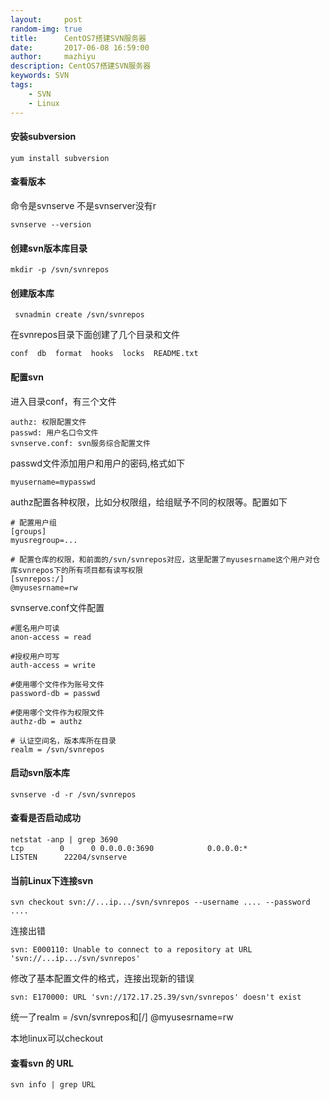 ```yaml
---
layout:     post
random-img: true
title:      CentOS7搭建SVN服务器
date:       2017-06-08 16:59:00
author:     mazhiyu
description: CentOS7搭建SVN服务器
keywords: SVN
tags:
    - SVN
    - Linux
---
```


####  安装subversion

```
yum install subversion
```

####  查看版本

命令是svnserve 不是svnserver没有r

```
svnserve --version
```

#### 创建svn版本库目录

```
mkdir -p /svn/svnrepos
```

#### 创建版本库

```
 svnadmin create /svn/svnrepos
```

在svnrepos目录下面创建了几个目录和文件

```
conf  db  format  hooks  locks  README.txt
```

#### 配置svn

进入目录conf，有三个文件 

```
authz: 权限配置文件
passwd: 用户名口令文件
svnserve.conf: svn服务综合配置文件
```

passwd文件添加用户和用户的密码,格式如下

```
myusername=mypasswd
```

authz配置各种权限，比如分权限组，给组赋予不同的权限等。配置如下

```
# 配置用户组
[groups]
myusregroup=...

# 配置仓库的权限，和前面的/svn/svnrepos对应，这里配置了myusesrname这个用户对仓库svnrepos下的所有项目都有读写权限
[svnrepos:/]
@myusesrname=rw
```

svnserve.conf文件配置

```
#匿名用户可读
anon-access = read 

#授权用户可写
auth-access = write 

#使用哪个文件作为账号文件
password-db = passwd 

#使用哪个文件作为权限文件
authz-db = authz 

# 认证空间名，版本库所在目录
realm = /svn/svnrepos 
```


#### 启动svn版本库

```
svnserve -d -r /svn/svnrepos
```
#### 查看是否启动成功

```
netstat -anp | grep 3690
tcp        0      0 0.0.0.0:3690            0.0.0.0:*               LISTEN      22204/svnserve
```

#### 当前Linux下连接svn

```
svn checkout svn://...ip.../svn/svnrepos --username .... --password ....
```

连接出错

```
svn: E000110: Unable to connect to a repository at URL 'svn://...ip.../svn/svnrepos'
```

修改了基本配置文件的格式，连接出现新的错误

```
svn: E170000: URL 'svn://172.17.25.39/svn/svnrepos' doesn't exist
```

统一了realm = /svn/svnrepos和[/] @myusesrname=rw

本地linux可以checkout


#### 查看svn 的 URL

```
svn info | grep URL
```

